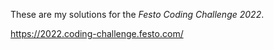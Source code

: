 These are my solutions for the *Festo Coding Challenge 2022*.

https://2022.coding-challenge.festo.com/